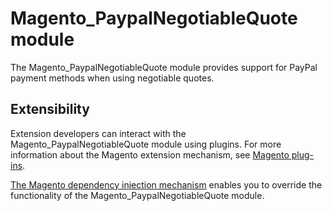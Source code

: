 # Magento_PaypalNegotiableQuote module

The Magento_PaypalNegotiableQuote module provides support for PayPal payment methods when using negotiable quotes.

## Extensibility

Extension developers can interact with the Magento_PaypalNegotiableQuote module using plugins. For more information about the Magento extension mechanism, see [Magento plug-ins](https://devdocs.magento.com/guides/v2.4/extension-dev-guide/plugins.html).

[The Magento dependency injection mechanism](https://devdocs.magento.com/guides/v2.4/extension-dev-guide/depend-inj.html) enables you to override the functionality of the Magento_PaypalNegotiableQuote module.
